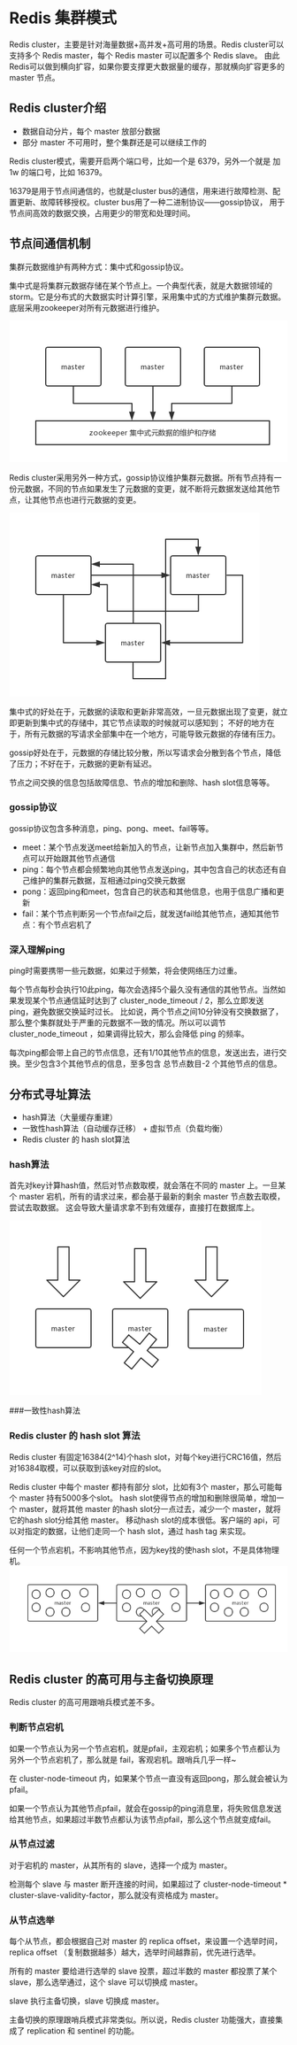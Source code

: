 # Redis 集群模式
Redis cluster，主要是针对海量数据+高并发+高可用的场景。Redis cluster可以支持多个 Redis master，每个 Redis master 可以配置多个 Redis slave。
由此Redis可以做到横向扩容，如果你要支撑更大数据量的缓存，那就横向扩容更多的 master 节点。
## Redis cluster介绍
* 数据自动分片，每个 master 放部分数据
* 部分 master 不可用时，整个集群还是可以继续工作的

Redis cluster模式，需要开启两个端口号，比如一个是 6379，另外一个就是 加1w 的端口号，比如 16379。

16379是用于节点间通信的，也就是cluster bus的通信，用来进行故障检测、配置更新、故障转移授权。cluster bus用了一种二进制协议——gossip协议，
用于节点间高效的数据交换，占用更少的带宽和处理时间。

## 节点间通信机制
集群元数据维护有两种方式：集中式和gossip协议。

集中式是将集群元数据存储在某个节点上。一个典型代表，就是大数据领域的 storm。它是分布式的大数据实时计算引擎，采用集中式的方式维护集群元数据。
底层采用zookeeper对所有元数据进行维护。

![](./doc.img/zookeeper-centralized-storage.png)

Redis cluster采用另外一种方式，gossip协议维护集群元数据。所有节点持有一份元数据，不同的节点如果发生了元数据的变更，就不断将元数据发送给其他节点，让其他节点也进行元数据的变更。

![](./doc.img/redis-gossip.png)

集中式的好处在于，元数据的读取和更新非常高效，一旦元数据出现了变更，就立即更新到集中式的存储中，其它节点读取的时候就可以感知到；
不好的地方在于，所有元数据的写请求全部集中在一个地方，可能导致元数据的存储有压力。

gossip好处在于，元数据的存储比较分散，所以写请求会分散到各个节点，降低了压力；不好在于，元数据的更新有延迟。

节点之间交换的信息包括故障信息、节点的增加和删除、hash slot信息等等。
### gossip协议
gossip协议包含多种消息，ping、pong、meet、fail等等。
* meet：某个节点发送meet给新加入的节点，让新节点加入集群中，然后新节点可以开始跟其他节点通信
* ping：每个节点都会频繁地向其他节点发送ping，其中包含自己的状态还有自己维护的集群元数据，互相通过ping交换元数据
* pong：返回ping和meet，包含自己的状态和其他信息，也用于信息广播和更新
* fail：某个节点判断另一个节点fail之后，就发送fail给其他节点，通知其他节点：有个节点宕机了
### 深入理解ping
ping时需要携带一些元数据，如果过于频繁，将会使网络压力过重。

每个节点每秒会执行10此ping，每次会选择5个最久没有通信的其他节点。当然如果发现某个节点通信延时达到了 cluster_node_timeout / 2，那么立即发送 ping，避免数据交换延时过长。
比如说，两个节点之间10分钟没有交换数据了，那么整个集群就处于严重的元数据不一致的情况。所以可以调节 cluster_node_timeout ，如果调得比较大，那么会降低 ping 的频率。

每次ping都会带上自己的节点信息，还有1/10其他节点的信息，发送出去，进行交换。至少包含3个其他节点的信息，至多包含 总节点数目-2 个其他节点的信息。

## 分布式寻址算法
* hash算法（大量缓存重建）
* 一致性hash算法（自动缓存迁移） + 虚拟节点（负载均衡）
* Redis cluster 的 hash slot算法

### hash算法
首先对key计算hash值，然后对节点数取模，就会落在不同的 master 上。一旦某个 master 宕机，所有的请求过来，都会基于最新的剩余 master 节点数去取模，尝试去取数据。
这会导致大量请求拿不到有效缓存，直接打在数据库上。

![](./doc.img/hash.png)

###一致性hash算法


### Redis cluster 的 hash slot 算法
Redis cluster 有固定16384(2^14)个hash slot，对每个key进行CRC16值，然后对16384取模，可以获取到该key对应的slot。

Redis cluster 中每个 master 都持有部分 slot，比如有3个 master，那么可能每个 master 持有5000多个slot。
hash slot使得节点的增加和删除很简单，增加一个 master，就将其他 master 的hash slot分一点过去，减少一个 master，就将它的hash slot分给其他 master。
移动hash slot的成本很低。客户端的 api，可以对指定的数据，让他们走同一个 hash slot，通过 hash tag 来实现。

任何一个节点宕机，不影响其他节点，因为key找的使hash slot，不是具体物理机。
![](./doc.img/hash-slot.png)

## Redis cluster 的高可用与主备切换原理
Redis cluster 的高可用跟哨兵模式差不多。
### 判断节点宕机
如果一个节点认为另一个节点宕机，就是pfail，主观宕机；如果多个节点都认为另外一个节点宕机了，那么就是 fail，客观宕机。跟哨兵几乎一样~

在 cluster-node-timeout 内，如果某个节点一直没有返回pong，那么就会被认为pfail。

如果一个节点认为其他节点pfail，就会在gossip的ping消息里，将失败信息发送给其他节点，如果超过半数节点都认为该节点pfail，那么这个节点就变成fail。
### 从节点过滤
对于宕机的 master，从其所有的 slave，选择一个成为 master。

检测每个 slave 与 master 断开连接的时间，如果超过了 cluster-node-timeout * cluster-slave-validity-factor，那么就没有资格成为 master。
### 从节点选举
每个从节点，都会根据自己对 master 的 replica offset，来设置一个选举时间，replica offset （复制数据越多）越大，选举时间越靠前，优先进行选举。

所有的 master 要给进行选举的 slave 投票，超过半数的 master 都投票了某个 slave，那么选举通过，这个 slave 可以切换成 master。

slave 执行主备切换，slave 切换成 master。

主备切换的原理跟哨兵模式非常类似。所以说，Redis cluster 功能强大，直接集成了 replication 和 sentinel 的功能。